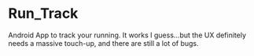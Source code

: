 # Run_Track

Android App to track your running. It works I guess...but the UX definitely needs a massive touch-up, and there are still a lot of bugs.
